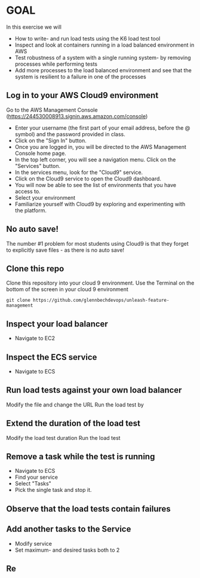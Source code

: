 # GOAL 

In this exercise we will 

* How to write- and run load tests using the K6 load test tool 
* Inspect and look at containers running in a load balanced environment in AWS
* Test robustness of a system with a single running system- by removing processes while performing tests 
* Add more processes to the load balanced environment and see that the system is resilient to a failure in one of the processes

## Log in to your AWS Cloud9  environment

Go to the AWS Management Console (https://244530008913.signin.aws.amazon.com/console)

* Enter your username (the first part of your email address, before the @ symbol) and the password provided in class.
* Click on the "Sign In" button.
* Once you are logged in, you will be directed to the AWS Management Console home page.
* In the top left corner, you will see a navigation menu. Click on the "Services" button.
* In the services menu, look for the "Cloud9" service.
* Click on the Cloud9 service to open the Cloud9 dashboard.
* You will now be able to see the list of environments that you have access to.
* Select your environment
* Familiarize yourself with Cloud9 by exploring and experimenting with the platform.

## No auto save!

The number #1 problem for most students using Cloud9 is that they forget to explicitly save files  - as there is no auto save!

## Clone this repo

Clone this repository into your cloud 9 environment. Use the Terminal on the bottom of the screen in your cloud 9 environment

```text
git clone https://github.com/glennbechdevops/unleash-feature-management
```

## Inspect your load balancer 

* Navigate to EC2 

## Inspect the ECS service 

* Navigate to ECS 

## Run load tests against your own load balancer

Modify the file and change the URL
Run the load test by

## Extend the duration of the load test

Modify the load test duration
Run the load test

## Remove a task while the test is running 

* Navigate to ECS 
* Find your service 
* Select "Tasks"
* Pick the single task and stop it. 

## Observe that the load tests contain failures

## Add another tasks to the Service 

* Modify service 
* Set maximum- and desired tasks both to 2

## Re 


